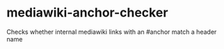 # mediawiki-anchor-checker
Checks whether internal mediawiki links with an #anchor match a header name
